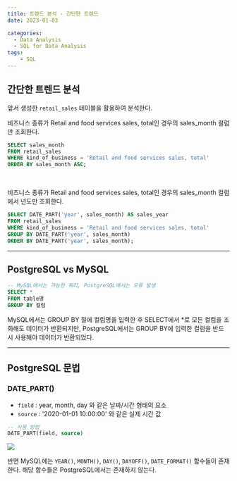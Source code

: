 ```yaml
---
title: 트렌드 분석 - 간단한 트렌드
date: 2023-01-03

categories:
  - Data Analysis
  - SQL for Data Analysis
tags:
    - SQL
---
```


## 간단한 트렌드 분석
앞서 생성한 `retail_sales` 테이블을 활용하여 분석한다.
<br>

비즈니스 종류가 Retail and food services sales, total인 경우의 sales_month 컬럼만 조회한다.
```sql
SELECT sales_month
FROM retail_sales
WHERE kind_of_business = 'Retail and food services sales, total'
ORDER BY sales_month ASC;
```

<br>

비즈니스 종류가 Retail and food services sales, total인 경우의 sales_month 컬럼에서 년도만 조회한다.
```sql
SELECT DATE_PART('year', sales_month) AS sales_year
FROM retail_sales
WHERE kind_of_business = 'Retail and food services sales, total'
GROUP BY DATE_PART('year', sales_month)
ORDER BY DATE_PART('year', sales_month);
```

---
## PostgreSQL vs MySQL
```sql
-- MySQL에서는 가능한 쿼리, PostgreSQL에서는 오류 발생
SELECT *
FROM table명
GROUP BY 컬럼
```
MySQL에서는 GROUP BY 절에 컬럼명을 입력한 후 SELECT에서 *로 모든 컬럼을 조회해도 데이터가 반환되지만, PostgreSQL에서는 GROUP BY에 입력한 컬럼을 반드시 사용해야 데이터가 반환되었다.

---
## PostgreSQL 문법
### DATE_PART()
- `field` : year, month, day 와 같은 날짜/시간 형태의 요소
- `source` : '2020-01-01 10:00:00' 와 같은 실제 시간 값

```sql
-- 사용 방법
DATE_PART(field, source)
```
![](https://velog.velcdn.com/images/ddoddo/post/9eca732e-37a8-4b51-a8cd-ba89f37c6df8/image.png)

반면 MySQL에는 `YEAR()`, `MONTH()`, `DAY()`, `DAYOFF()`, `DATE_FORMAT()` 함수들이 존재한다. 해당 함수들은 PostgreSQL에서는 존재하지 않는다.
